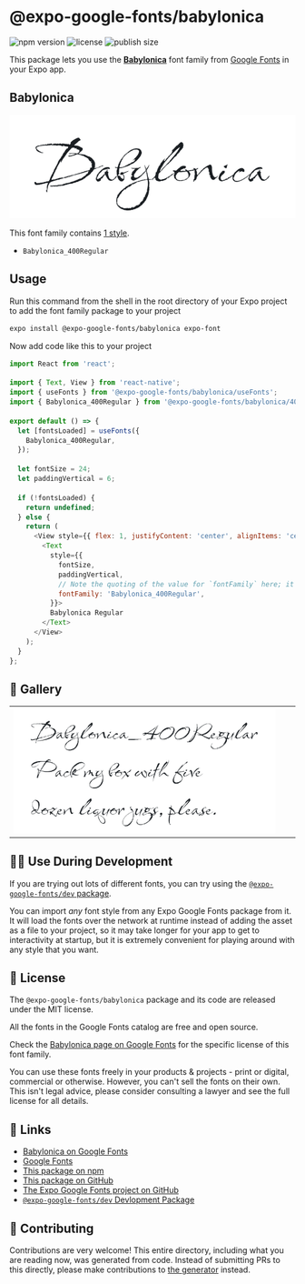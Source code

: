# @expo-google-fonts/babylonica

![npm version](https://flat.badgen.net/npm/v/@expo-google-fonts/babylonica)
![license](https://flat.badgen.net/github/license/expo/google-fonts)
![publish size](https://flat.badgen.net/packagephobia/install/@expo-google-fonts/babylonica)

This package lets you use the [**Babylonica**](https://fonts.google.com/specimen/Babylonica) font family from [Google Fonts](https://fonts.google.com/) in your Expo app.

## Babylonica

![Babylonica](./font-family.png)

This font family contains [1 style](#-gallery).

- `Babylonica_400Regular`

## Usage

Run this command from the shell in the root directory of your Expo project to add the font family package to your project
```sh
expo install @expo-google-fonts/babylonica expo-font
```

Now add code like this to your project
```js
import React from 'react';

import { Text, View } from 'react-native';
import { useFonts } from '@expo-google-fonts/babylonica/useFonts';
import { Babylonica_400Regular } from '@expo-google-fonts/babylonica/400Regular';

export default () => {
  let [fontsLoaded] = useFonts({
    Babylonica_400Regular,
  });

  let fontSize = 24;
  let paddingVertical = 6;

  if (!fontsLoaded) {
    return undefined;
  } else {
    return (
      <View style={{ flex: 1, justifyContent: 'center', alignItems: 'center' }}>
        <Text
          style={{
            fontSize,
            paddingVertical,
            // Note the quoting of the value for `fontFamily` here; it expects a string!
            fontFamily: 'Babylonica_400Regular',
          }}>
          Babylonica Regular
        </Text>
      </View>
    );
  }
};

```

## 🔡 Gallery


||||
|-|-|-|
|![Babylonica_400Regular](./Babylonica_400Regular.ttf.png)||||


## 👩‍💻 Use During Development

If you are trying out lots of different fonts, you can try using the [`@expo-google-fonts/dev` package](https://github.com/expo/google-fonts/tree/master/font-packages/dev#readme).

You can import *any* font style from any Expo Google Fonts package from it. It will load the fonts
over the network at runtime instead of adding the asset as a file to your project, so it may take longer
for your app to get to interactivity at startup, but it is extremely convenient
for playing around with any style that you want.

## 📖 License

The `@expo-google-fonts/babylonica` package and its code are released under the MIT license.

All the fonts in the Google Fonts catalog are free and open source.

Check the [Babylonica page on Google Fonts](https://fonts.google.com/specimen/Babylonica) for the specific license of this font family.

You can use these fonts freely in your products & projects - print or digital, commercial or otherwise. However, you can't sell the fonts on their own. This isn't legal advice, please consider consulting a lawyer and see the full license for all details.

## 🔗 Links

- [Babylonica on Google Fonts](https://fonts.google.com/specimen/Babylonica)
- [Google Fonts](https://fonts.google.com/)
- [This package on npm](https://www.npmjs.com/package/@expo-google-fonts/babylonica)
- [This package on GitHub](https://github.com/expo/google-fonts/tree/master/font-packages/babylonica)
- [The Expo Google Fonts project on GitHub](https://github.com/expo/google-fonts)
- [`@expo-google-fonts/dev` Devlopment Package](https://github.com/expo/google-fonts/tree/master/font-packages/dev)

## 🤝 Contributing

Contributions are very welcome! This entire directory, including what you are reading now, was generated from code. Instead of submitting PRs to this directly, please make contributions to [the generator](https://github.com/expo/google-fonts/tree/master/packages/generator) instead.
